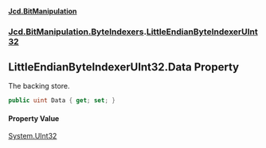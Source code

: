 #### [Jcd.BitManipulation](index.md 'index')

### [Jcd.BitManipulation.ByteIndexers](Jcd.BitManipulation.ByteIndexers.md 'Jcd.BitManipulation.ByteIndexers').[LittleEndianByteIndexerUInt32](Jcd.BitManipulation.ByteIndexers.LittleEndianByteIndexerUInt32.md 'Jcd.BitManipulation.ByteIndexers.LittleEndianByteIndexerUInt32')

## LittleEndianByteIndexerUInt32.Data Property

The backing store.

```csharp
public uint Data { get; set; }
```

#### Property Value

[System.UInt32](https://docs.microsoft.com/en-us/dotnet/api/System.UInt32 'System.UInt32')